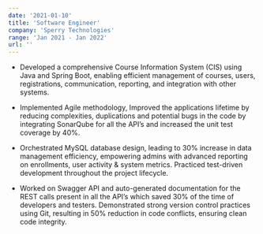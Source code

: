 ```yaml
---
date: '2021-01-10'
title: 'Software Engineer'
company: 'Sperry Technologies'
range: 'Jan 2021 - Jan 2022'
url: ''
---
```


- Developed a comprehensive Course Information System (CIS) using Java and Spring Boot, enabling efficient management of courses, users, registrations, communication, reporting, and integration with other systems.

- Implemented Agile methodology, Improved the applications lifetime by reducing complexities, duplications and potential bugs in the code by integrating SonarQube for all the API’s and increased the unit test coverage by 40%.

- Orchestrated MySQL database design, leading to 30% increase in data management efficiency, empowering admins with advanced reporting on enrollments, user activity & system metrics. Practiced test-driven development throughout the project lifecycle.

- Worked on Swagger API and auto-generated documentation for the REST calls present in all the API’s which saved 30% of the time of developers and testers. Demonstrated strong version control practices using Git, resulting in 50% reduction in code conflicts, ensuring clean code integrity.

